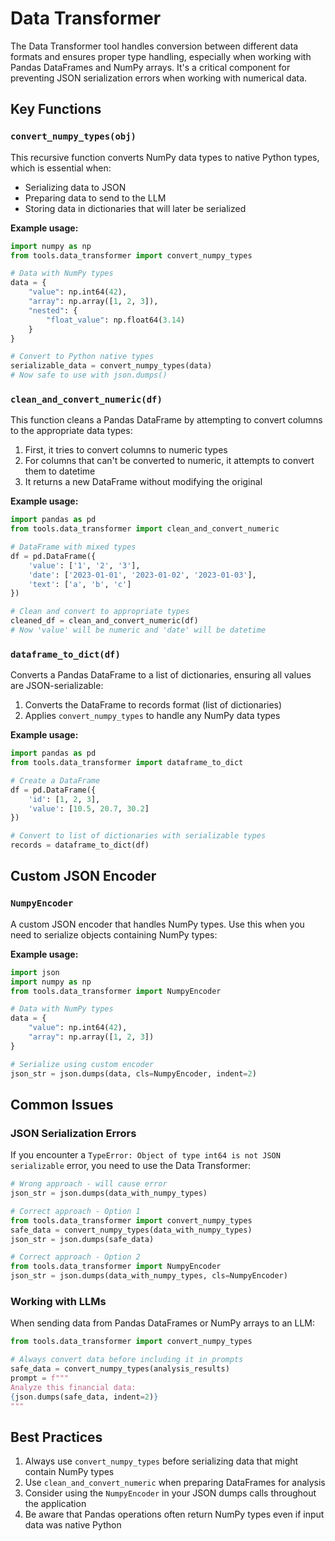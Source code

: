 # Data Transformer

The Data Transformer tool handles conversion between different data formats and ensures proper type handling, especially when working with Pandas DataFrames and NumPy arrays. It's a critical component for preventing JSON serialization errors when working with numerical data.

## Key Functions

### `convert_numpy_types(obj)`

This recursive function converts NumPy data types to native Python types, which is essential when:

- Serializing data to JSON
- Preparing data to send to the LLM
- Storing data in dictionaries that will later be serialized

**Example usage:**
```python
import numpy as np
from tools.data_transformer import convert_numpy_types

# Data with NumPy types
data = {
    "value": np.int64(42),
    "array": np.array([1, 2, 3]),
    "nested": {
        "float_value": np.float64(3.14)
    }
}

# Convert to Python native types
serializable_data = convert_numpy_types(data)
# Now safe to use with json.dumps()
```

### `clean_and_convert_numeric(df)`

This function cleans a Pandas DataFrame by attempting to convert columns to the appropriate data types:

1. First, it tries to convert columns to numeric types
2. For columns that can't be converted to numeric, it attempts to convert them to datetime
3. It returns a new DataFrame without modifying the original

**Example usage:**
```python
import pandas as pd
from tools.data_transformer import clean_and_convert_numeric

# DataFrame with mixed types
df = pd.DataFrame({
    'value': ['1', '2', '3'],
    'date': ['2023-01-01', '2023-01-02', '2023-01-03'],
    'text': ['a', 'b', 'c']
})

# Clean and convert to appropriate types
cleaned_df = clean_and_convert_numeric(df)
# Now 'value' will be numeric and 'date' will be datetime
```

### `dataframe_to_dict(df)`

Converts a Pandas DataFrame to a list of dictionaries, ensuring all values are JSON-serializable:

1. Converts the DataFrame to records format (list of dictionaries)
2. Applies `convert_numpy_types` to handle any NumPy data types

**Example usage:**
```python
import pandas as pd
from tools.data_transformer import dataframe_to_dict

# Create a DataFrame
df = pd.DataFrame({
    'id': [1, 2, 3],
    'value': [10.5, 20.7, 30.2]
})

# Convert to list of dictionaries with serializable types
records = dataframe_to_dict(df)
```

## Custom JSON Encoder

### `NumpyEncoder`

A custom JSON encoder that handles NumPy types. Use this when you need to serialize objects containing NumPy types:

**Example usage:**
```python
import json
import numpy as np
from tools.data_transformer import NumpyEncoder

# Data with NumPy types
data = {
    "value": np.int64(42),
    "array": np.array([1, 2, 3])
}

# Serialize using custom encoder
json_str = json.dumps(data, cls=NumpyEncoder, indent=2)
```

## Common Issues

### JSON Serialization Errors

If you encounter a `TypeError: Object of type int64 is not JSON serializable` error, you need to use the Data Transformer:

```python
# Wrong approach - will cause error
json_str = json.dumps(data_with_numpy_types)

# Correct approach - Option 1
from tools.data_transformer import convert_numpy_types
safe_data = convert_numpy_types(data_with_numpy_types)
json_str = json.dumps(safe_data)

# Correct approach - Option 2
from tools.data_transformer import NumpyEncoder
json_str = json.dumps(data_with_numpy_types, cls=NumpyEncoder)
```

### Working with LLMs

When sending data from Pandas DataFrames or NumPy arrays to an LLM:

```python
from tools.data_transformer import convert_numpy_types

# Always convert data before including it in prompts
safe_data = convert_numpy_types(analysis_results)
prompt = f"""
Analyze this financial data:
{json.dumps(safe_data, indent=2)}
"""
```

## Best Practices

1. Always use `convert_numpy_types` before serializing data that might contain NumPy types
2. Use `clean_and_convert_numeric` when preparing DataFrames for analysis
3. Consider using the `NumpyEncoder` in your JSON dumps calls throughout the application
4. Be aware that Pandas operations often return NumPy types even if input data was native Python

